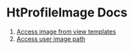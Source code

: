 HtProfileImage Docs
=======================

1. [Access image from view templates](accessing-image-from-view-templates.md)
2. [Access user image path](access-user-image-path.md)